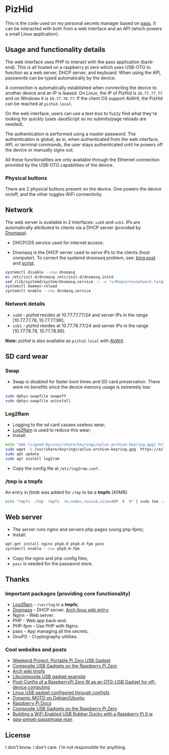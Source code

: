 # PizHid

This is the code used on my personal secrets manager based on
[pass](https://www.passwordstore.org/). It can be interacted with both from a
web interface and an API (which powers a small Linux application).

## Usage and functionality details

The web interface uses PHP to interact with the pass application (back-end).
This is all hosted on a raspberry pi zero which uses USB-OTG to function as a
web server, DHCP server, and keyboard. When using the API, passwords can be
typed automatically by the device.

A connection is automatically established when connecting the device to another
device and an IP is leased. On Linux, the IP of PizHid is `10.77.77.77` and on
Windows it is `10.77.78.77`. If the client OS support AVAHI, the PizHid can be
reached at `pizhid.local`.

On the web interface, users can use a text-box to fuzzy find what they're
looking for quickly (uses JavaScript so no submits/page reloads are needed).

The authentication is performed using a master password. The authentication is
global, as in, when authenticated from the web interface, API, or terminal
commands, the user stays authenticated until he powers off the device or
manually signs out.

All these functionalities are only available through the Ethernet connection
provided by the USB-OTG capabilities of the device.

### Physical buttons

There are 2 physical buttons present on the device. One powers the device
on/off, and the other toggles WiFi connectivity.

## Network

The web server is available in 2 interfaces: `usb0` and `usb1`. IPs are
automatically attributed to clients via a DHCP server (provided by
[Dnsmasq](https://dnsmasq.org/)).

- DHCPCD5 service used for internet access;

- Dnsmasq is the DHCP server used to serve IPs to the clients (host computer).
  To correct the systemd dnsmasq problem, see:
  [blog post](https://jon.sprig.gs/blog/post/2243) and
  [script](https://github.com/JonTheNiceGuy/rpirouter/blob/994891e4fa0fd228b2bada7d7c275ac4464040b5/roles/jontheniceguy.rpirouter/templates/package_postinstall.sh.j2).

```sh
systemctl disable --now dnsmasq
mv /etc/init.d/dnsmasq /etc/init.d/dnsmasq.initd
sed /lib/systemd/system/dnsmasq.service -i -e "s/Requires=network.target/Requires=network.target sys-subsystem-net-devices-usb0.device{% if use_libComposite | default(true) | bool %} sys-subsystem-net-devices-usb1.device{% endif %}/" -e "s~/etc/init.d/dnsmasq ~/etc/init.d/dnsmasq.initd ~g"
systemctl daemon-reload
systemctl enable --now dnsmasq.service
```

### Network details

- `usb0` - _pizhid_ resides at 10.77.77.77/24 and server IPs in the range
  [10.77.77.78, 10.77.77.99];
- `usb1` - _pizhid_ resides at 10.77.78.77/24 and server IPs in the range
  [10.77.78.78, 10.77.78.99].

**Note:** _pizhid_ is also available as `pizhid.local` with
[AVAHI](https://avahi.org).

## SD card wear

### Swap

- Swap is disabled for faster boot times and SD card preservation. There were no
  benefits since the device memory usage is extremely low:

```sh
sudo dphys-swapfile swapoff
sudo dphys-swapfile uninstall
```

### Log2Ram

- Logging to the sd card causes useless wear;
- [Log2Ram](https://github.com/azlux/log2ram) is used to reduce this wear;
- Install:

```sh
echo "deb [signed-by=/usr/share/keyrings/azlux-archive-keyring.gpg] http://packages.azlux.fr/debian/ bullseye main" | sudo tee /etc/apt/sources.list.d/azlux.list
sudo wget -O /usr/share/keyrings/azlux-archive-keyring.gpg  https://azlux.fr/repo.gpg
sudo apt update
sudo apt install log2ram
```

- Copy the config file at `/etc/log2ram.conf`.

### /tmp is a tmpfs

An entry in _fstab_ was added for `/tmp` to be a **tmpfs** (40MB).

```sh
echo "tmpfs  /tmp  tmpfs  rw,nodev,nosuid,size=40M  0  0" | sudo tee -a /etc/fstab
```

## Web server

- The server runs nginx and servers php pages (using php-fpm);
- Install:

```sh
apt-get install nginx php8.0 php8.0-fpm pass
systemctl enable --now php8.0-fpm
```

- Copy the nginx and php config files;
- `pass` is needed for the password store.

## Thanks

### Important packages (providing core functionality)

- [Log2Ram](https://github.com/azlux/log2ram) - `/var/log` in a **tmpfs**;
- [Dnsmasq](https://dnsmasq.org/) - DHCP server.
  [Arch linux wiki entry](https://wiki.archlinux.org/title/Dnsmasq);
- Nginx - Web server.
- PHP - Web app back-end.
- PHP-fpm - Use PHP with Nginx.
- pass - App managing all the secrets.
- GnuPG - Cryptography utilities.

### Cool websites and posts

- [Weekend Project: Portable Pi Zero USB Gadget](https://back7.co/home/weekend-project-portable-pi-zero-usb-gadget)
- [Composite USB Gadgets on the Raspberry Pi Zero](https://www.isticktoit.net/?p=1383)
- [Arch wiki tmpfs](https://wiki.archlinux.org/title/Tmpfs)
- [Libcomposite USB gadget example](https://github.com/ev3dev/ev3-systemd/blob/ev3dev-jessie/scripts/ev3-usb.sh)
- [Post-Config of a RaspberryPi Zero W as an OTG-USB Gadget for off-device computing](https://jon.sprig.gs/blog/post/2243)
- [Linux USB gadget configured through configfs](https://www.kernel.org/doc/Documentation/usb/gadget_configfs.txt)
- [Dynamic MOTD on Debian/Ubuntu](https://ownyourbits.com/2017/04/05/customize-your-motd-login-message-in-debian-and-ubuntu/)
- [Raspberry Pi Docs](https://www.raspberrypi.org/documentation/computers/configuration.html)
- [Composite USB Gadgets on the Raspberry Pi Zero](https://www.isticktoit.net/?p=1383)
- [Building a WiFi Enabled USB Rubber Ducky with a Raspberry Pi 0 w](https://www.aidanwoods.com/blog/building-a-wifi-enabled-usb-rubber-ducky/)
- [gpg-preset-passphrase man](https://docs.oracle.com/cd/E36784_01/html/E36870/gpg-preset-passphrase-1.html)

## License

I don't know. I don't care. I'm not responsible for anything.
